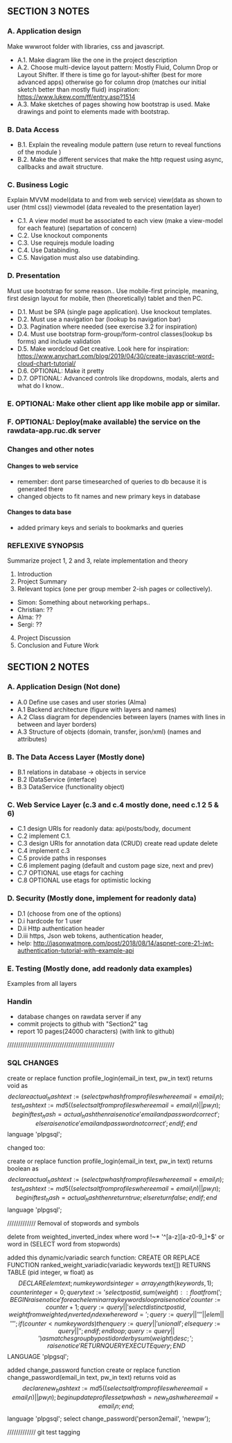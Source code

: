 ## SECTION 3 NOTES

### A. Application design
Make wwwroot folder with libraries, css and javascript.
- A.1. Make diagram like the one in the project description
- A.2. Choose multi-device layout pattern: Mostly Fluid, Column Drop or Layout Shifter.
If there is time go for layout-shifter (best for more advanced apps) otherwise go for column drop (matches our initial sketch better than mostly fluid) inspiration: https://www.lukew.com/ff/entry.asp?1514
- A.3. Make sketches of pages showing how bootstrap is used.
Make drawings and point to elements made with bootstrap.

### B. Data Access

- B.1. Explain the revealing module pattern (use return to reveal functions of the module )
- B.2. Make the different services that make the http request using async,  callbacks and await structure.

### C. Business Logic
Explain MVVM model(data to and from web service) view(data as shown to user (html css)) viewmodel (data revealed to the presentation layer)
- C.1. A view model must be associated to each view (make a view-model for each feature) (separtation of concern)
- C.2. Use knockout components
- C.3. Use requirejs module loading
- C.4. Use Databinding.
- C.5. Navigation must also use databinding.

### D. Presentation
Must use bootstrap for some reason.. Use mobile-first principle, meaning, first design layout for mobile, then (theoretically) tablet and then PC.
- D.1. Must be SPA (single page application). Use knockout templates.
- D.2. Must use a navigation bar (lookup bs navigation bar)
- D.3. Pagination where needed (see exercise 3.2 for inspiration)
- D.4. Must use bootstrap form-group/form-control classes(lookup bs forms) and include validation
- D.5. Make wordcloud
Get creative. Look here for inspiration: https://www.anychart.com/blog/2019/04/30/create-javascript-word-cloud-chart-tutorial/
- D.6. OPTIONAL: Make it pretty
- D.7. OPTIONAL: Advanced controls like dropdowns, modals, alerts and what do I know..

### E. OPTIONAL: Make other client app like mobile app or similar.
### F. OPTIONAL: Deploy(make available) the service on the rawdata-app.ruc.dk server

### Changes and other notes

#### Changes to web service
- remember: dont parse timesearched of queries to db because it is generated there
- changed objects to fit names and new primary keys in database

#### Changes to data base
- added primary keys and serials to bookmarks and queries

### REFLEXIVE SYNOPSIS
Summarize project 1, 2 and 3, relate implementation and theory
1. Introduction
2. Project Summary
3. Relevant topics (one per group member 2-ish pages or collectively).

- Simon: Something about networking perhaps..
- Christian: ??
- Alma: ??
- Sergi: ??

4. Project Discussion
5. Conclusion and Future Work

## SECTION 2 NOTES

### A. Application Design (Not done)

- A.0 Define use cases and user stories (Alma)
- A.1 Backend architecture (figure with layers and names)
- A.2 Class diagram for dependencies between layers (names with lines in between and layer borders)
- A.3 Structure of objects (domain, transfer, json/xml) (names and attributes)


### B. The Data Access Layer (Mostly done)

- B.1 relations in database -> objects in service
- B.2 IDataService (interface)
- B.3 DataService (functionality object)


### C. Web Service Layer (c.3 and c.4 mostly done, need c.1 2 5 & 6)

- C.1 design URIs for readonly data: api/posts/body, document
- C.2 implement C.1.
- C.3 design URIs for annotation data (CRUD) create read update delete
- C.4 implement c.3
- C.5 provide paths in responses 
- C.6 implement paging (default and custom page size, next and prev)
- C.7 OPTIONAL use etags for caching
- C.8 OPTIONAL use etags for optimistic locking


### D. Security (Mostly done, implement for readonly data)

- D.1 (choose from one of the options)
- D.i hardcode for 1 user
- D.ii Http authentication header
- D.iii https, Json web tokens, authentication header, 
- help: http://jasonwatmore.com/post/2018/08/14/aspnet-core-21-jwt-authentication-tutorial-with-example-api

### E. Testing (Mostly done, add readonly data examples)

Examples from all layers

### Handin
- database changes on rawdata server if any
- commit projects to github with "Section2" tag
- report 10 pages(24000 characters) (with link to github)

/////////////////////////////////////////////////
### SQL CHANGES 

create or replace function profile_login(email_in text, pw_in text)
returns void as $$
declare
actual_hash text := (select pwhash from profiles where email = email_in);
test_hash text := md5((select salt from profiles where email = email_in)||pw_in);
begin
if test_hash = actual_hash then
raise notice 'email and password correct';
else
raise notice 'email and password not correct';
end if;
end $$ language 'plpgsql';

changed too:

create or replace function profile_login(email_in text, pw_in text)
returns boolean as $$
declare
actual_hash text := (select pwhash from profiles where email = email_in);
test_hash text := md5((select salt from profiles where email = email_in)||pw_in);
begin
if test_hash = actual_hash then
return true;
else
return false;
end if;
end $$ language 'plpgsql';

///////////// Removal of stopwords and symbols

delete from weighted_inverted_index
where word !~* '^[a-z][a-z0-9_]+$'
or word in (SELECT word from stopwords)

added this dynamic/variadic search function:
CREATE OR REPLACE FUNCTION ranked_weight_variadic(variadic keywords text[])
 RETURNS TABLE (pid integer, w float) as $$
DECLARE
    elem text;
    numkeywords integer = array_length(keywords, 1);
    counter integer = 0;
    query text := 'select postid, sum(weight)::float from(';
BEGIN
    raise notice '%', numkeywords;
    foreach elem in array keywords
    loop
        raise notice '%', counter;
        counter := counter +1;
        query := query || 'select distinct postid, weight from weighted_inverted_index where word = ';
        query := query || '''' || elem || '''';
        if (counter < numkeywords) then
          query := query || ' union all ';
        else
            query := query || ' ';
        end if;
    end loop;
    query := query || ') as matches group by postid order by sum(weight) desc;';
    raise notice '%', query;
    RETURN QUERY EXECUTE query;
END$$
LANGUAGE 'plpgsql';

added change_password function
create or replace function change_password(email_in text, pw_in text)
returns void as $$
declare
new_hash text := md5((select salt from profiles where email = email_in)|| pw_in);
begin
update profiles
set pwhash = new_hash
where email = email_in;
end; $$
language 'plpgsql';
select change_password('person2email', 'newpw');

/////////////
git test
tagging
